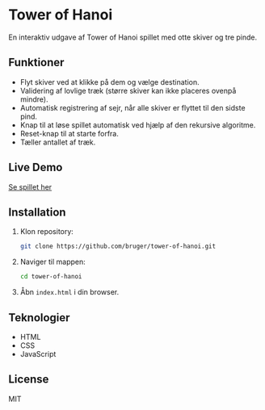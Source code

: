 # Tower of Hanoi

En interaktiv udgave af Tower of Hanoi spillet med otte skiver og tre pinde.

## Funktioner

- Flyt skiver ved at klikke på dem og vælge destination.
- Validering af lovlige træk (større skiver kan ikke placeres ovenpå mindre).
- Automatisk registrering af sejr, når alle skiver er flyttet til den sidste pind.
- Knap til at løse spillet automatisk ved hjælp af den rekursive algoritme.
- Reset-knap til at starte forfra.
- Tæller antallet af træk.

## Live Demo

[Se spillet her](https://brugernavn.github.io/tower-of-hanoi)

## Installation

1. Klon repository:
    ```bash
    git clone https://github.com/bruger/tower-of-hanoi.git
    ```
2. Naviger til mappen:
    ```bash
    cd tower-of-hanoi
    ```
3. Åbn `index.html` i din browser.

## Teknologier

- HTML
- CSS
- JavaScript

## License

MIT
